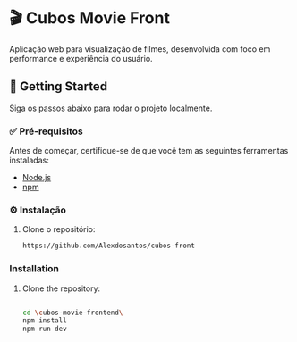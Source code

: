 # 🎬 Cubos Movie Front

Aplicação web para visualização de filmes, desenvolvida com foco em performance e experiência do usuário.

## 🚀 Getting Started

Siga os passos abaixo para rodar o projeto localmente.

### ✅ Pré-requisitos

Antes de começar, certifique-se de que você tem as seguintes ferramentas instaladas:

- [Node.js](https://nodejs.org/)
- [npm](https://www.npmjs.com/)

### ⚙️ Instalação

1. Clone o repositório:

   ```bash
   https://github.com/Alexdosantos/cubos-front


### Installation
1. Clone the repository:
   ```bash
   
   cd \cubos-movie-frontend\
   npm install
   npm run dev
